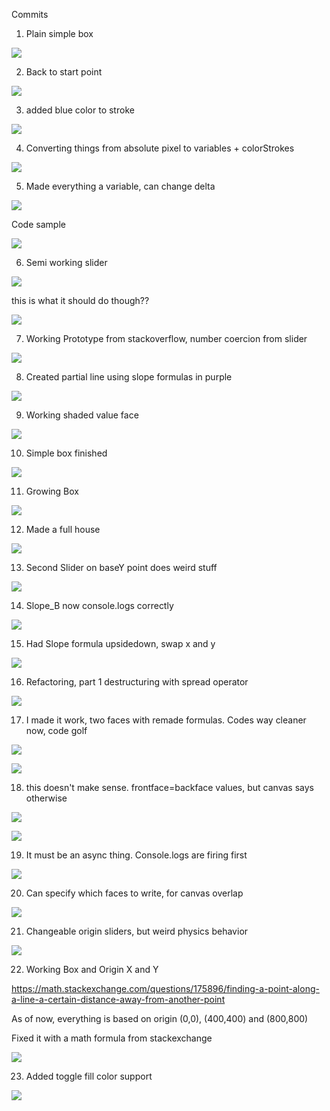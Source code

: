 Commits

1. Plain simple box

![](https://i.imgur.com/sdIzbRR.png)

2. Back to start point

![](https://i.imgur.com/1ycrMzz.png)

3. added blue color to stroke

![](https://i.imgur.com/Z5VJ6JU.png)

4. Converting things from absolute pixel to variables + colorStrokes

![](https://i.imgur.com/N7eIygq.png)

5. Made everything a variable, can change delta

![](https://i.imgur.com/XvXA8YJ.png)

Code sample

![](https://i.imgur.com/Zk6JyQk.png)

6. Semi working slider

![](https://i.imgur.com/3Dzzojg.gif)

this is what it should do though??

![](https://i.imgur.com/BLFQngZ.png)

7. Working Prototype from stackoverflow, number coercion from slider

![](https://i.imgur.com/XU4AozG.gif)

8. Created partial line using slope formulas in purple

![](https://i.imgur.com/Yo1AwTF.png)

9. Working shaded value face

![](https://i.imgur.com/o6ykolr.png)

10. Simple box finished

![](https://i.imgur.com/q8ILYqV.png)

11. Growing Box

![](https://i.imgur.com/qr0Tb2E.gif)

12. Made a full house

![](https://i.imgur.com/6xFKNRG.gif)

13. Second Slider on baseY point does weird stuff

![](https://i.imgur.com/BRCHXiP.gif)

14. Slope_B now console.logs correctly

![](https://i.imgur.com/yAXKCR7.gif)

15. Had Slope formula upsidedown, swap x and y

![](https://i.imgur.com/QhUdwIq.gif)

16. Refactoring, part 1 destructuring with spread operator

![](https://i.imgur.com/JnxL44Q.png)

17. I made it work, two faces with remade formulas. Codes way cleaner now, code golf

![](https://i.imgur.com/8LxmBuh.png)

![](https://i.imgur.com/6LXc7NM.png)

18. this doesn't make sense. frontface=backface values, but canvas says otherwise

![](https://i.imgur.com/887DWnI.png)

![](https://i.imgur.com/bJS5UTi.png)

19. It must be an async thing. Console.logs are firing first

![](https://i.imgur.com/DsQHmTt.png)

20. Can specify which faces to write, for canvas overlap

![](https://i.imgur.com/TmAmaU8.gif)

21. Changeable origin sliders, but weird physics behavior

![](https://i.imgur.com/6cMk9SZ.gif)

22. Working Box and Origin X and Y

https://math.stackexchange.com/questions/175896/finding-a-point-along-a-line-a-certain-distance-away-from-another-point

As of now, everything is based on origin (0,0), (400,400) and (800,800)

Fixed it with a math formula from stackexchange

![](https://i.imgur.com/DGI5lsk.gif)

23. Added toggle fill color support

![](https://i.imgur.com/vf3Xo4Q.gif)
